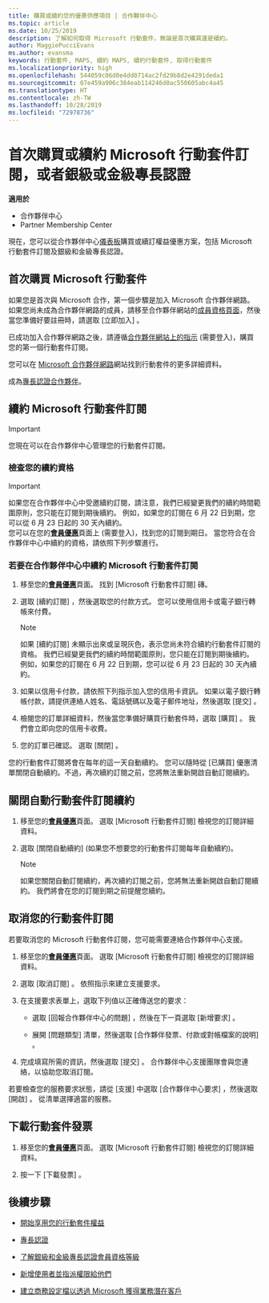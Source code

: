 ```yaml
---
title: 購買或續約您的優惠供應項目 | 合作夥伴中心
ms.topic: article
ms.date: 10/25/2019
description: 了解如何取得 Microsoft 行動套件，無論是首次購買還是續約。
author: MaggiePucciEvans
ms.author: evansma
keywords: 行動套件, MAPS, 續約 MAPS, 續約行動套件, 取得行動套件
ms.localizationpriority: high
ms.openlocfilehash: 544059c06d0e4dd0714ac2fd29b8d2e4291deda1
ms.sourcegitcommit: 07e459a906c384eab114246d0ac550605abc4a45
ms.translationtype: HT
ms.contentlocale: zh-TW
ms.lasthandoff: 10/28/2019
ms.locfileid: "72978736"
---
```

# <a name="buy-for-the-first-time-or-renew-a-microsoft-action-pack-subscription-or-the-silver-or-gold-competencies"></a>首次購買或續約 Microsoft 行動套件訂閱，或者銀級或金級專長認證

**適用於**

-  合作夥伴中心
-  Partner Membership Center

現在，您可以從合作夥伴中心[儀表板](https://docs.microsoft.com/partner-center/)購買或續訂權益優惠方案，包括 Microsoft 行動套件訂閱及銀級和金級專長認證。 

## <a name="buy-microsoft-action-pack-for-the-first-time"></a>首次購買 Microsoft 行動套件

如果您是首次與 Microsoft 合作，第一個步驟是加入 Microsoft 合作夥伴網路。 如果您尚未成為合作夥伴網路的成員，請移至合作夥伴網站的[成員資格頁面](https://partner.microsoft.com/membership)，然後當您準備好要註冊時，請選取 [立即加入]  。 

已成功加入合作夥伴網路之後，請遵循[合作夥伴網站上的指示](https://partner.microsoft.com/membership/action-pack) (需要登入)，購買您的第一個行動套件訂閱。 

您可以在 [Microsoft 合作夥伴網路](https://partner.microsoft.com/membership/internal-use-software#simple-tab-content-3)網站找到行動套件的更多詳細資料。

成為[專長認證合作夥伴](https://partner.microsoft.com/membership/competencies)。 

## <a name="renew-a-microsoft-action-pack-subscription"></a>續約 Microsoft 行動套件訂閱

>[!IMPORTANT]
>您現在可以在合作夥伴中心管理您的行動套件訂閱。

### <a name="check-your-renewal-eligibility"></a>檢查您的續約資格

>[!IMPORTANT]
>如果您在合作夥伴中心中受邀續約訂閱，請注意，我們已經變更我們的續約時間範圍原則，您只能在訂閱到期後續約。 例如，如果您的訂閱在 6 月 22 日到期，您可以從 6 月 23 日起的 30 天內續約。       
>您可以在您的[**會員優惠**](https://partnercenter.microsoft.com/pcv/partnership/offers)頁面上 (需要登入)，找到您的訂閱到期日。 當您符合在合作夥伴中心中續約的資格，請依照下列步驟進行。  

### <a name="to-renew-a-microsoft-action-pack-subscription-in-the-partner-center"></a>若要在合作夥伴中心中續約 Microsoft 行動套件訂閱

1. 移至您的[**會員優惠**](https://partnercenter.microsoft.com/pcv/partnership/offers)頁面。 找到 [Microsoft 行動套件訂閱]  磚。  

2. 選取 [續約訂閱]  ，然後選取您的付款方式。 您可以使用信用卡或電子銀行轉帳來付費。

    >[!NOTE]
    >如果 [續約訂閱]  未顯示出來或呈現灰色，表示您尚未符合續約行動套件訂閱的資格。 我們已經變更我們的續約時間範圍原則，您只能在訂閱到期後續約。 例如，如果您的訂閱在 6 月 22 日到期，您可以從 6 月 23 日起的 30 天內續約。  

3. 如果以信用卡付款，請依照下列指示加入您的信用卡資訊。 如果以電子銀行轉帳付款，請提供連絡人姓名、電話號碼以及電子郵件地址，然後選取 [提交]  。 
     
4. 檢閱您的訂單詳細資料，然後當您準備好購買行動套件時，選取 [購買]  。 我們會立即向您的信用卡收費。

5. 您的訂單已確認。 選取 [關閉]  。

您的行動套件訂閱將會在每年的這一天自動續約。 您可以隨時從 [已購買]  優惠清單關閉自動續約。不過，再次續約訂閱之前，您將無法重新開啟自動訂閱續約。 


## <a name="turn-off-automatic-action-pack-subscription-renewal"></a>關閉自動行動套件訂閱續約

1. 移至您的[**會員優惠**](https://partnercenter.microsoft.com/pcv/partnership/offers)頁面。  選取 [Microsoft 行動套件訂閱]  檢視您的訂閱詳細資料。 

2. 選取 [關閉自動續約]  (如果您不想要您的行動套件訂閱每年自動續約)。 

    >[!NOTE]
    >如果您關閉自動訂閱續約，再次續約訂閱之前，您將無法重新開啟自動訂閱續約。 我們將會在您的訂閱到期之前提醒您續約。


## <a name="cancel-your-action-pack-subscription"></a>取消您的行動套件訂閱

若要取消您的 Microsoft 行動套件訂閱，您可能需要連絡合作夥伴中心支援。

1. 移至您的[**會員優惠**](https://partnercenter.microsoft.com/pcv/partnership/offers)頁面。 選取 [Microsoft 行動套件訂閱]  檢視您的訂閱詳細資料。 

3. 選取 [取消訂閱]  。 依照指示來建立支援要求。 

4. 在支援要求表單上，選取下列值以正確傳送您的要求：

    -  選取 [回報合作夥伴中心的問題]  ，然後在下一頁選取 [新增要求]  。

    -  展開 [問題類型]  清單，然後選取 [合作夥伴發票、付款或對帳檔案的說明]  。 

5. 完成填寫所需的資訊，然後選取 [提交]  。 合作夥伴中心支援團隊會與您連絡，以協助您取消訂閱。

若要檢查您的服務要求狀態，請從 [支援]  中選取 [合作夥伴中心要求]  ，然後選取 [開啟]  。 從清單選擇適當的服務。  

## <a name="download-your-action-pack-invoice"></a>下載行動套件發票

1. 移至您的[**會員優惠**](https://partnercenter.microsoft.com/pcv/partnership/offers)頁面。 選取 [Microsoft 行動套件訂閱]  檢視您的訂閱詳細資料。 

3. 按一下 [下載發票]  。
 
## <a name="next-steps"></a>後續步驟

-   [開始享用您的行動套件權益](manage-your-partner-network-benefits.md)

-   [專長認證](learn-about-competencies.md)

-   [了解銀級和金級專長認證會員資格等級](https://partner.microsoft.com/membership/internal-use-software#simple-tab-content-2)

-   [新增使用者並指派權限給他們](create-user-accounts-and-set-permissions.md)

-   [建立商務設定檔以透過 Microsoft 獲得業務潛在客戶](create-a-marketing-profile.md)



